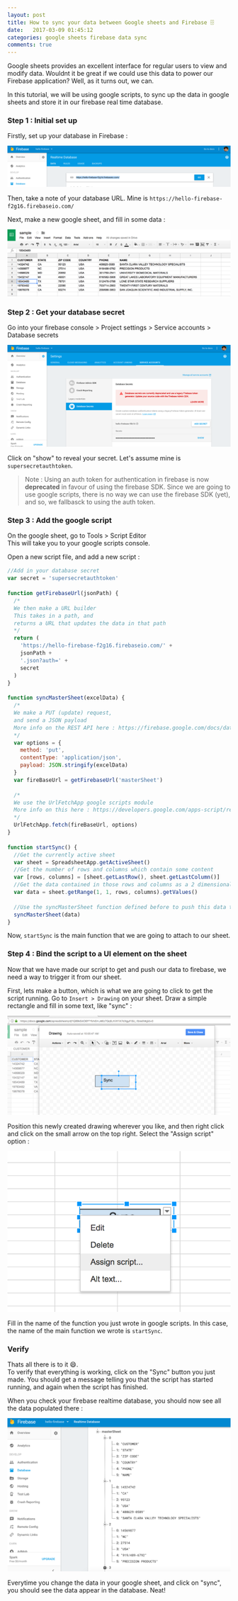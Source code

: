 ```yaml
---
layout: post
title: How to sync your data between Google sheets and Firebase 🗄
date:   2017-03-09 01:45:12
categories: google sheets firebase data sync
comments: true
---
```


Google sheets provides an excellent interface for regular users to view and modify data. Wouldnt it be great if we could use this data to power our Firebase application? Well, as it turns out, we can.

In this tutorial, we will be using google scripts, to sync up the data in google sheets and store it in our firebase real time database.

<!-- more -->

### Step 1 : Initial set up

Firstly, set up your database in Firebase :

![set up database](../images/firebase-google-sync/gfb_setup-db.png)

Then, take a note of your database URL. Mine is `https://hello-firebase-f2g16.firebaseio.com/`

Next, make a new google sheet, and fill in some data :

![set up database](../images/firebase-google-sync/gfb_excel-data.png)

### Step 2 : Get your database secret

Go into your firebase console > Project settings > Service accounts > Database secrets

![get db secret](../images/firebase-google-sync/gfb_db-secret.png)

Click on "show" to reveal your secret. Let's assume mine is `supersecretauthtoken`.

> Note : Using an auth token for authentication in firebase is now **deprecated** in favour of using the firebase SDK. Since we are going to use google scripts, there is no way we can use the firebase SDK (yet), and so, we fallbasck to using the auth token.

### Step 3 : Add the google script

On the google sheet, go to Tools > Script Editor  
This will take you to your google scripts console.

Open a new script file, and add a new script :

```js
//Add in your database secret
var secret = 'supersecretauthtoken'

function getFirebaseUrl(jsonPath) {
  /*
  We then make a URL builder
  This takes in a path, and
  returns a URL that updates the data in that path
  */
  return (
    'https://hello-firebase-f2g16.firebaseio.com/' +
    jsonPath +
    '.json?auth=' +
    secret
  )
}

function syncMasterSheet(excelData) {
  /*
  We make a PUT (update) request,
  and send a JSON payload
  More info on the REST API here : https://firebase.google.com/docs/database/rest/start
  */
  var options = {
    method: 'put',
    contentType: 'application/json',
    payload: JSON.stringify(excelData)
  }
  var fireBaseUrl = getFirebaseUrl('masterSheet')

  /*
  We use the UrlFetchApp google scripts module
  More info on this here : https://developers.google.com/apps-script/reference/url-fetch/url-fetch-app
  */
  UrlFetchApp.fetch(fireBaseUrl, options)
}

function startSync() {
  //Get the currently active sheet
  var sheet = SpreadsheetApp.getActiveSheet()
  //Get the number of rows and columns which contain some content
  var [rows, columns] = [sheet.getLastRow(), sheet.getLastColumn()]
  //Get the data contained in those rows and columns as a 2 dimensional array
  var data = sheet.getRange(1, 1, rows, columns).getValues()

  //Use the syncMasterSheet function defined before to push this data to the "masterSheet" key in the firebase database
  syncMasterSheet(data)
}
```

Now, `startSync` is the main function that we are going to attach to our sheet.

### Step 4 : Bind the script to a UI element on the sheet

Now that we have made our script to get and push our data to firebase, we need a way to trigger it from our sheet.

First, lets make a button, which is what we are going to click to get the script running. Go to `Insert > Drawing` on your sheet. Draw a simple rectangle and fill in some text, like "sync" :

![draw object picture](../images/firebase-google-sync/gfb_insert-drawing.png)

Position this newly created drawing wherever you like, and then right click and click on the small arrow on the top right. Select the "Assign script" option :

![assign script](../images/firebase-google-sync/gfb_assign-script.png)

Fill in the name of the function you just wrote in google scripts. In this case, the name of the main function we wrote is `startSync`.

### Verify

Thats all there is to it 😄.  
To verify that everything is working, click on the "Sync" button you just made. You should get a message telling you that the script has started running, and again when the script has finished.

When you check your firebase realtime database, you should now see all the data populated there :

![final result](../images/firebase-google-sync/gfb_db-result.png)

Everytime you change the data in your google sheet, and click on "sync", you should see the data appear in the database. Neat!
